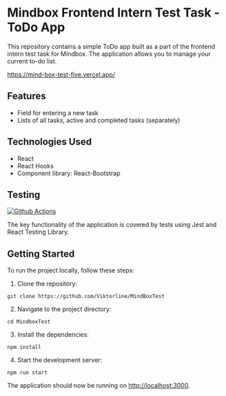 # Mindbox Frontend Intern Test Task - ToDo App

This repository contains a simple ToDo app built as a part of the frontend intern test task for Mindbox. The application allows you to manage your current to-do list.

https://mind-box-test-five.vercel.app/

## Features

- Field for entering a new task
- Lists of all tasks, active and completed tasks (separately)

## Technologies Used

- React
- React Hooks
- Component library: React-Bootstrap

## Testing

[![Github Actions](https://github.com/Viktorline/MindboxTest/actions/workflows/main.yml/badge.svg)](https://github.com/Viktorline/MindboxTest/actions/workflows/main.yml/badge.svg)

The key functionality of the application is covered by tests using Jest and React Testing Library.

## Getting Started

To run the project locally, follow these steps:

1. Clone the repository:

```
git clone https://github.com/Viktorline/MindBoxTest
```

2. Navigate to the project directory:

```
cd MindboxTest
```

3. Install the dependencies:

```
npm install
```

4. Start the development server:

```
npm run start
```

The application should now be running on [http://localhost:3000](http://localhost:3000).
